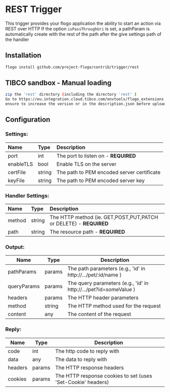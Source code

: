 # REST Trigger
This trigger provides your flogo application the ability to start an action via REST over HTTP
If the option `isPassThroughUri` is set, a pathParam is automatically create with the rest of the path after the give settings path of the handler
## Installation

```bash
flogo install github.com/project-flogo/contrib/trigger/rest
```

## TIBCO sandbox - Manual loading
```bash
zip the 'rest' directory (including the directory 'rest' )
Go to https://eu.integration.cloud.tibco.com/envtools/flogo_extensions and upload the zip
ensure to increase the version nr in the description.json before uploading to distingues between versions
```

## Configuration

### Settings:
| Name      | Type   | Description                                |
|:----------|:-------|:-------------------------------------------|
| port      | int    | The port to listen on - **REQUIRED**       |
| enableTLS | bool   | Enable TLS on the server                   |
| certFile  | string | The path to PEM encoded server certificate |
| keyFile   | string | The path to PEM encoded server key         |

### Handler Settings:
| Name       | Type    | Description                                                        |
|:-----------|:--------|:-------------------------------------------------------------------|
| method     | string  | The HTTP method (ie. GET,POST,PUT,PATCH or DELETE) - **REQUIRED**  |
| path       | string  | The resource path - **REQUIRED**                                   |


### Output:
| Name        | Type   | Description                                                       |
|-------------|--------|-------------------------------------------------------------------|
| pathParams  | params | The path parameters (e.g., 'id' in http://.../pet/:id/name )      |
| queryParams | params | The query parameters (e.g., 'id' in http://.../pet?id=someValue ) |
| headers     | params | The HTTP header parameters                                        |
| method      | string | The HTTP method used for the request                              |
| content     | any    | The content of the request                                        |

### Reply:
| Name    | Type   | Description                                                  |
|---------|--------|--------------------------------------------------------------|
| code    | int    | The http code to reply with                                  |
| data    | any    | The data to reply with                                       |
| headers | params | The HTTP response headers                                    |
| cookies | params | The HTTP response cookies to set (uses 'Set-Cookie' headers) |
